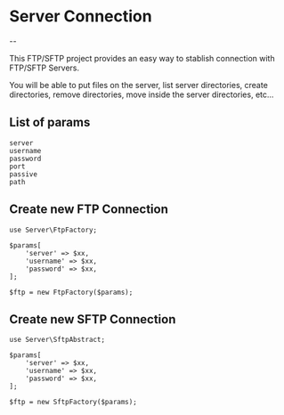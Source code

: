 # Server Connection
--

This FTP/SFTP project provides an easy way to stablish connection with FTP/SFTP Servers.

You will be able to put files on the server, list server directories, create directories, remove directories, move inside the server directories, etc...


## List of params
```
server
username
password
port
passive
path
```


## Create new FTP Connection
```
use Server\FtpFactory;

$params[
	'server' => $xx,
	'username' => $xx,
	'password' => $xx,
];

$ftp = new FtpFactory($params);
```


## Create new SFTP Connection
```
use Server\SftpAbstract;

$params[
	'server' => $xx,
	'username' => $xx,
	'password' => $xx,
];

$ftp = new SftpFactory($params);
```